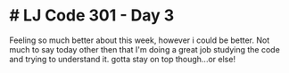 <h1> # LJ Code 301 - Day 3 </h1>

<p> Feeling so much better about this week, however i could be better.  Not much to say today other then that I'm doing a great job studying the code and trying to understand it. gotta stay on top though...or else! </p>
